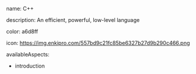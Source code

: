 name: C++

description: An efficient, powerful, low-level language

color: a6d8ff

icon: https://img.enkipro.com/557bd9c21fc85be6327b27d9b290c466.png

availableAspects:
  - introduction
